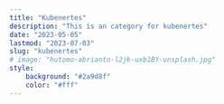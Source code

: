 ```yaml
---
title: "Kubenertes"
description: "This is an category for kubenertes"
date: "2023-05-05"
lastmod: "2023-07-03"
slug: "kubenertes"
# image: "hutomo-abrianto-l2jk-uxb1BY-unsplash.jpg"
style:
    background: "#2a9d8f"
    color: "#fff"
---
```

